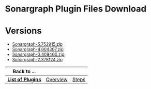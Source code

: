 
Sonargraph Plugin Files Download
================================

# Versions

- [Sonargraph-5.752915.zip](https://raw.githubusercontent.com/UrbanCode/IBM-UCB-PLUGINS/main/files/Sonargraph/Sonargraph-5.752915.zip)
- [Sonargraph-4.604307.zip](https://raw.githubusercontent.com/UrbanCode/IBM-UCB-PLUGINS/main/files/Sonargraph/Sonargraph-4.604307.zip)
- [Sonargraph-3.409460.zip](https://raw.githubusercontent.com/UrbanCode/IBM-UCB-PLUGINS/main/files/Sonargraph/Sonargraph-3.409460.zip)
- [Sonargraph-2.378124.zip](https://raw.githubusercontent.com/UrbanCode/IBM-UCB-PLUGINS/main/files/Sonargraph/Sonargraph-2.378124.zip)

|Back to ...|||
| :---: | :---: | :---: |
|[**List of Plugins**](../../index.md)|[Overview](./overview.md)|[Steps](./steps.md)|
